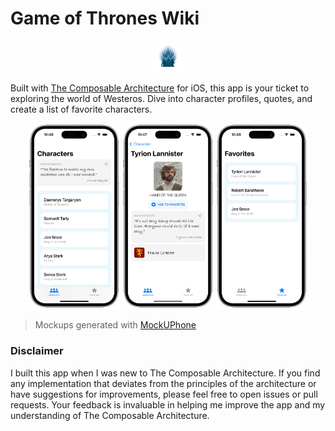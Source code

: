 # Game of Thrones Wiki
<p align="center">
  <img src="./GameOfThronesWiki/Assets.xcassets/AppIcon.appiconset/throne-2.jpg" width=10%>
</p>

Built with [The Composable Architecture](https://github.com/pointfreeco/swift-composable-architecture) for iOS, this app is your ticket to exploring the world of Westeros. Dive into character profiles, quotes, and create a list of favorite characters. 

<div align="center" style="white-space: nowrap;">
    <img src="./mockups/characters.png" width="29%" style="display: inline-block;;">
    <img src="./mockups/character-details.png" width="29%" style="display: inline-block;">
    <img src="./mockups/favorites.png" width="29%" style="display: inline-block;">
</div>

> Mockups generated with [MockUPhone](https://mockuphone.com)

### Disclaimer
I built this app when I was new to The Composable Architecture. If you find any implementation that deviates from the principles of the architecture or have suggestions for improvements, please feel free to open issues or pull requests. Your feedback is invaluable in helping me improve the app and my understanding of The Composable Architecture.

